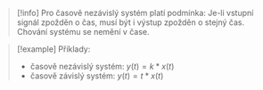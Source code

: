 > [!info] Pro časově nezávislý systém platí podmínka: 
Je-li vstupní signál zpožděn o čas, musí být i výstup zpožděn o stejný čas. Chování systému se nemění v čase. 

> [!example] Příklady:
>- časově nezávislý systém: $y(t) = k * x(t)$ 
>- časově závislý systém: $y(t) = t * x(t)$